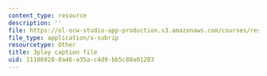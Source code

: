 ```yaml
---
content_type: resource
description: ''
file: https://ol-ocw-studio-app-production.s3.amazonaws.com/courses/res-6-007-signals-and-systems-spring-2011/111069280a46a35ac4d9bb5c88a01203_mC3TiBJiCsY.srt
file_type: application/x-subrip
resourcetype: Other
title: 3play caption file
uid: 11106928-0a46-a35a-c4d9-bb5c88a01203
---
```

